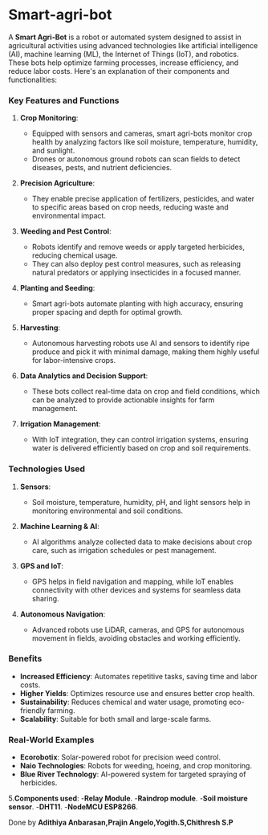 # Smart-agri-bot
A **Smart Agri-Bot** is a robot or automated system designed to assist in agricultural activities using advanced technologies like artificial intelligence (AI), machine learning (ML), the Internet of Things (IoT), and robotics. These bots help optimize farming processes, increase efficiency, and reduce labor costs. Here's an explanation of their components and functionalities:

### Key Features and Functions
1. **Crop Monitoring**: 
   - Equipped with sensors and cameras, smart agri-bots monitor crop health by analyzing factors like soil moisture, temperature, humidity, and sunlight.  
   - Drones or autonomous ground robots can scan fields to detect diseases, pests, and nutrient deficiencies.

2. **Precision Agriculture**:
   - They enable precise application of fertilizers, pesticides, and water to specific areas based on crop needs, reducing waste and environmental impact.

3. **Weeding and Pest Control**:
   - Robots identify and remove weeds or apply targeted herbicides, reducing chemical usage.
   - They can also deploy pest control measures, such as releasing natural predators or applying insecticides in a focused manner.

4. **Planting and Seeding**:
   - Smart agri-bots automate planting with high accuracy, ensuring proper spacing and depth for optimal growth.

5. **Harvesting**:
   - Autonomous harvesting robots use AI and sensors to identify ripe produce and pick it with minimal damage, making them highly useful for labor-intensive crops.

6. **Data Analytics and Decision Support**:
   - These bots collect real-time data on crop and field conditions, which can be analyzed to provide actionable insights for farm management.

7. **Irrigation Management**:
   - With IoT integration, they can control irrigation systems, ensuring water is delivered efficiently based on crop and soil requirements.

### Technologies Used
1. **Sensors**:
   - Soil moisture, temperature, humidity, pH, and light sensors help in monitoring environmental and soil conditions.
   
2. **Machine Learning & AI**:
   - AI algorithms analyze collected data to make decisions about crop care, such as irrigation schedules or pest management.

3. **GPS and IoT**:
   - GPS helps in field navigation and mapping, while IoT enables connectivity with other devices and systems for seamless data sharing.

4. **Autonomous Navigation**:
   - Advanced robots use LiDAR, cameras, and GPS for autonomous movement in fields, avoiding obstacles and working efficiently.

### Benefits
- **Increased Efficiency**: Automates repetitive tasks, saving time and labor costs.
- **Higher Yields**: Optimizes resource use and ensures better crop health.
- **Sustainability**: Reduces chemical and water usage, promoting eco-friendly farming.
- **Scalability**: Suitable for both small and large-scale farms.

### Real-World Examples
- **Ecorobotix**: Solar-powered robot for precision weed control.
- **Naio Technologies**: Robots for weeding, hoeing, and crop monitoring.
- **Blue River Technology**: AI-powered system for targeted spraying of herbicides.

5.**Components used**:
-**Relay Module**.
-**Raindrop module**.
-**Soil moisture sensor**.
-**DHT11**.
-**NodeMCU ESP8266**. 

Done by **Adithiya Anbarasan,Prajin Angelo,Yogith.S,Chithresh S.P**
